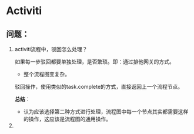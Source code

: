 # Activiti

## 问题：

1. activiti流程中，驳回怎么处理？

   如果每一步驳回都要单独处理，是否繁琐。即：通过排他网关的方式。

   * 整个流程图变复杂。

   驳回操作，使用类似的task.complete的方式，直接返回上一个流程节点。

   **总结**：

   * 认为应该选择第二种方式进行处理，流程图中每一个节点其实都需要这样的操作，这应该是流程图的通用操作。

2. 